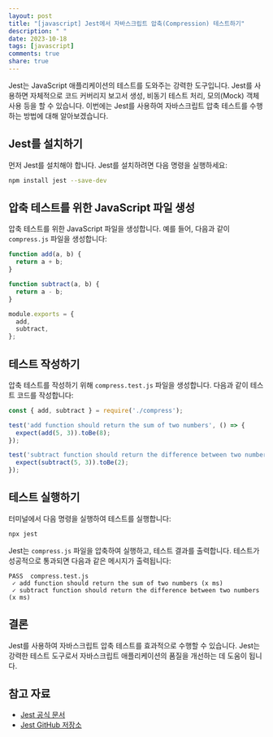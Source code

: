 ```yaml
---
layout: post
title: "[javascript] Jest에서 자바스크립트 압축(Compression) 테스트하기"
description: " "
date: 2023-10-18
tags: [javascript]
comments: true
share: true
---
```


Jest는 JavaScript 애플리케이션의 테스트를 도와주는 강력한 도구입니다. Jest를 사용하면 자체적으로 코드 커버리지 보고서 생성, 비동기 테스트 처리, 모의(Mock) 객체 사용 등을 할 수 있습니다. 이번에는 Jest를 사용하여 자바스크립트 압축 테스트를 수행하는 방법에 대해 알아보겠습니다.

## Jest를 설치하기

먼저 Jest를 설치해야 합니다. Jest를 설치하려면 다음 명령을 실행하세요:

```bash
npm install jest --save-dev
```

## 압축 테스트를 위한 JavaScript 파일 생성

압축 테스트를 위한 JavaScript 파일을 생성합니다. 예를 들어, 다음과 같이 `compress.js` 파일을 생성합니다:

```javascript
function add(a, b) {
  return a + b;
}

function subtract(a, b) {
  return a - b;
}

module.exports = {
  add,
  subtract,
};
```

## 테스트 작성하기

압축 테스트를 작성하기 위해 `compress.test.js` 파일을 생성합니다. 다음과 같이 테스트 코드를 작성합니다:

```javascript
const { add, subtract } = require('./compress');

test('add function should return the sum of two numbers', () => {
  expect(add(5, 3)).toBe(8);
});

test('subtract function should return the difference between two numbers', () => {
  expect(subtract(5, 3)).toBe(2);
});
```

## 테스트 실행하기

터미널에서 다음 명령을 실행하여 테스트를 실행합니다:

```bash
npx jest
```

Jest는 `compress.js` 파일을 압축하여 실행하고, 테스트 결과를 출력합니다. 테스트가 성공적으로 통과되면 다음과 같은 메시지가 출력됩니다:

```
PASS  compress.test.js
 ✓ add function should return the sum of two numbers (x ms)
 ✓ subtract function should return the difference between two numbers (x ms)
```

## 결론

Jest를 사용하여 자바스크립트 압축 테스트를 효과적으로 수행할 수 있습니다. Jest는 강력한 테스트 도구로서 자바스크립트 애플리케이션의 품질을 개선하는 데 도움이 됩니다.

## 참고 자료

- [Jest 공식 문서](https://jestjs.io/)
- [Jest GitHub 저장소](https://github.com/facebook/jest)